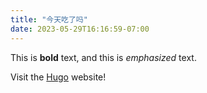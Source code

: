 ```yaml
---
title: "今天吃了吗"
date: 2023-05-29T16:16:59-07:00
---
```


This is **bold** text, and this is *emphasized* text.

Visit the [Hugo](https://gohugo.io) website!